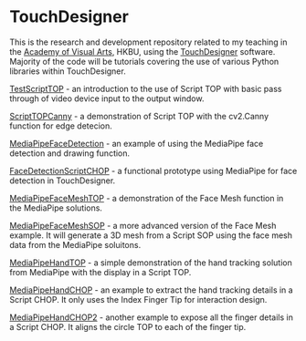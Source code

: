 # TouchDesigner
This is the research and development repository related to my teaching in the [Academy of Visual Arts](https://ava.hkbu.edu.hk), HKBU, using the [TouchDesigner](https://derivative.ca/) software. Majority of the code will be tutorials covering the use of various Python libraries within TouchDesigner.


[TestScriptTOP](http://www.magicandlove.com/blog/2021/05/24/script-top-in-touchdesigner/) - an introduction to the use of Script TOP with basic pass through of video device input to the output window.

[ScriptTOPCanny](http://www.magicandlove.com/blog/2021/05/24/script-top-in-touchdesigner-canny/) - a demonstration of Script TOP with the cv2.Canny function for edge detecion.

[MediaPipeFaceDetection](http://www.magicandlove.com/blog/2021/05/24/mediapipe-in-touchdesigner-2/) - an example of using the MediaPipe face detection and drawing function.

[FaceDetectionScriptCHOP](http://www.magicandlove.com/blog/2021/05/24/mediapipe-in-touchdesigner-3/) - a functional prototype using MediaPipe for face detection in TouchDesigner.

[MediaPipeFaceMeshTOP](http://www.magicandlove.com/blog/2021/05/31/mediapipe-in-touchdesigner-4/) - a demonstration of the Face Mesh function in the MediaPipe solutions.

[MediaPipeFaceMeshSOP](http://www.magicandlove.com/blog/2021/05/31/mediapipe-in-touchdesigner-5/) - a more advanced version of the Face Mesh example. It will generate a 3D mesh from a Script SOP using the face mesh data from the MediaPipe soluitons.

[MediaPipeHandTOP](http://www.magicandlove.com/blog/2021/06/02/mediapipe-in-touchdesigner-6/) - a simple demonstration of the hand tracking solution from MediaPipe with the display in a Script TOP.

[MediaPipeHandCHOP]() - an example to extract the hand tracking details in a Script CHOP. It only uses the Index Finger Tip for interaction design.

[MediaPipeHandCHOP2]() - another example to expose all the finger details in a Script CHOP. It aligns the circle TOP to each of the finger tip.
